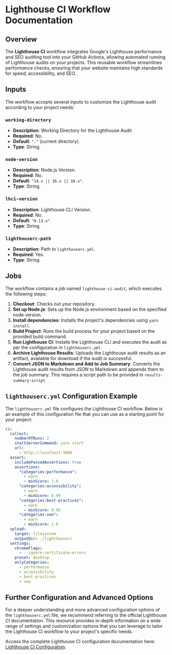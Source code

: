 # Lighthouse CI Workflow Documentation

## Overview
The **Lighthouse CI** workflow integrates Google's Lighthouse performance and SEO auditing tool into your GitHub Actions, allowing automated running of Lighthouse audits on your projects. This reusable workflow streamlines performance checks, ensuring that your website maintains high standards for speed, accessibility, and SEO.

## Inputs
The workflow accepts several inputs to customize the Lighthouse audit according to your project needs:

### `working-directory`
- **Description**: Working Directory for the Lighthouse Audit.
- **Required**: No.
- **Default**: `"."` (current directory).
- **Type**: String.

### `node-version`
- **Description**: Node.js Version.
- **Required**: No.
- **Default**: `"14.x || 16.x || 18.x"`.
- **Type**: String.

### `lhci-version`
- **Description**: Lighthouse CLI Version.
- **Required**: No.
- **Default**: `"0.13.x"`.
- **Type**: String.

### `lighthouserc-path`
- **Description**: Path to `lighthouserc.yml`.
- **Required**: Yes.
- **Type**: String.

## Jobs
The workflow contains a job named `lighthouse-ci-audit`, which executes the following steps:

1. **Checkout**: Checks out your repository.
2. **Set up Node.js**: Sets up the Node.js environment based on the specified node version.
3. **Install dependencies**: Installs the project's dependencies using `yarn install`.
4. **Build Project**: Runs the build process for your project based on the provided build command.
5. **Run Lighthouse CI**: Installs the Lighthouse CLI and executes the audit as per the configuration in `lighthouserc.yml`.
6. **Archive Lighthouse Results**: Uploads the Lighthouse audit results as an artifact, available for download if the audit is successful.
7. **Convert JSON to Markdown and Add to Job Summary**: Converts the Lighthouse audit results from JSON to Markdown and appends them to the job summary. This requires a script path to be provided in `results-summary-script`.

## `lighthouserc.yml` Configuration Example

The `lighthouserc.yml` file configures the Lighthouse CI workflow. Below is an example of this configuration file that you can use as a starting point for your project:

```yaml
ci:
  collect:
    numberOfRuns: 2
    startServerCommand: yarn start
    url:
      - http://localhost:3000
  assert:
    includePassedAssertions: true
    assertions:
      "categories:performance":
        - warn
        - minScore: 1.0
      "categories:accessibility":
        - warn
        - minScore: 0.99
      "categories:best-practices":
        - warn
        - minScore: 0.95
      "categories:seo":
        - warn
        - minScore: 1.0
  upload:
    target: filesystem
    outputDir: ./lighthouseci
  settings:
    chromeFlags:
      - --ignore-certificate-errors
    preset: desktop
    onlyCategories:
      - performance
      - accessibility
      - best-practices
      - seo
```

## Further Configuration and Advanced Options

For a deeper understanding and more advanced configuration options of the `lighthouserc.yml` file, we recommend referring to the official Lighthouse CI documentation. This resource provides in-depth information on a wide range of settings and customization options that you can leverage to tailor the Lighthouse CI workflow to your project's specific needs.

Access the complete Lighthouse CI configuration documentation here: [Lighthouse CI Configuration](https://github.com/GoogleChrome/lighthouse-ci/blob/main/docs/configuration.md).
